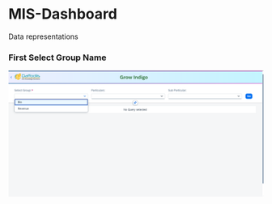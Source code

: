 # MIS-Dashboard
Data representations
<h3>First Select Group Name</h3>
<img src="./Images/das1.png" width="700px" height="auto">